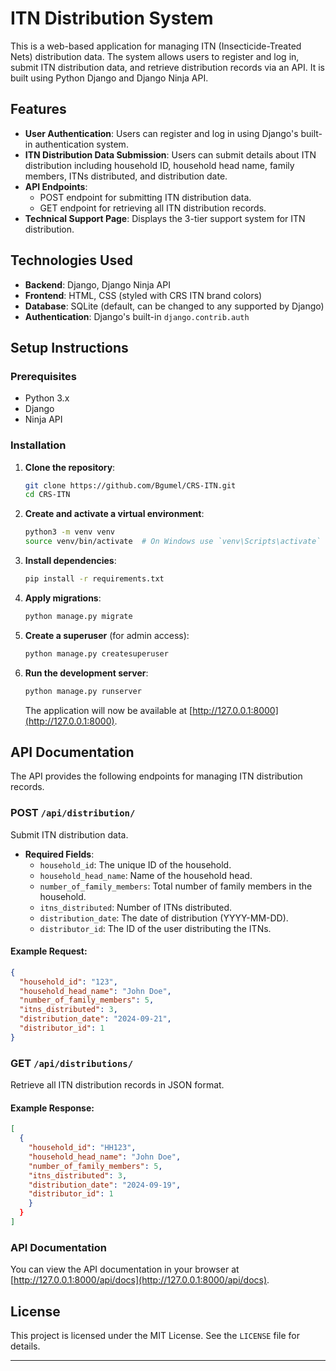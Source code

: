 
# ITN Distribution System

This is a web-based application for managing ITN (Insecticide-Treated Nets) distribution data. The system allows users to register and log in, submit ITN distribution data, and retrieve distribution records via an API. It is built using Python Django and Django Ninja API.

## Features

- **User Authentication**: Users can register and log in using Django's built-in authentication system.
- **ITN Distribution Data Submission**: Users can submit details about ITN distribution including household ID, household head name, family members, ITNs distributed, and distribution date.
- **API Endpoints**:
  - POST endpoint for submitting ITN distribution data.
  - GET endpoint for retrieving all ITN distribution records.
- **Technical Support Page**: Displays the 3-tier support system for ITN distribution.

## Technologies Used

- **Backend**: Django, Django Ninja API
- **Frontend**: HTML, CSS (styled with CRS ITN brand colors)
- **Database**: SQLite (default, can be changed to any supported by Django)
- **Authentication**: Django's built-in `django.contrib.auth`
  
## Setup Instructions

### Prerequisites

- Python 3.x
- Django
- Ninja API

### Installation

1. **Clone the repository**:
   ```bash
   git clone https://github.com/Bgumel/CRS-ITN.git
   cd CRS-ITN
   ```

2. **Create and activate a virtual environment**:
   ```bash
   python3 -m venv venv
   source venv/bin/activate  # On Windows use `venv\Scripts\activate`
   ```

3. **Install dependencies**:
   ```bash
   pip install -r requirements.txt
   ```

4. **Apply migrations**:
   ```bash
   python manage.py migrate
   ```

5. **Create a superuser** (for admin access):
   ```bash
   python manage.py createsuperuser
   ```

6. **Run the development server**:
   ```bash
   python manage.py runserver
   ```

   The application will now be available at [http://127.0.0.1:8000](http://127.0.0.1:8000).


## API Documentation

The API provides the following endpoints for managing ITN distribution records.

### **POST** `/api/distribution/`

Submit ITN distribution data.

- **Required Fields**:
  - `household_id`: The unique ID of the household.
  - `household_head_name`: Name of the household head.
  - `number_of_family_members`: Total number of family members in the household.
  - `itns_distributed`: Number of ITNs distributed.
  - `distribution_date`: The date of distribution (YYYY-MM-DD).
  - `distributor_id`: The ID of the user distributing the ITNs.

#### Example Request:
```json
{
  "household_id": "123",
  "household_head_name": "John Doe",
  "number_of_family_members": 5,
  "itns_distributed": 3,
  "distribution_date": "2024-09-21",
  "distributor_id": 1
}
```

### **GET** `/api/distributions/`

Retrieve all ITN distribution records in JSON format.

#### Example Response:
```json
[
  {
    "household_id": "HH123",
    "household_head_name": "John Doe",
    "number_of_family_members": 5,
    "itns_distributed": 3,
    "distribution_date": "2024-09-19",
    "distributor_id": 1
    }
  }
]
```

### API Documentation

You can view the API documentation in your browser at [http://127.0.0.1:8000/api/docs](http://127.0.0.1:8000/api/docs).



## License

This project is licensed under the MIT License. See the `LICENSE` file for details.

---

